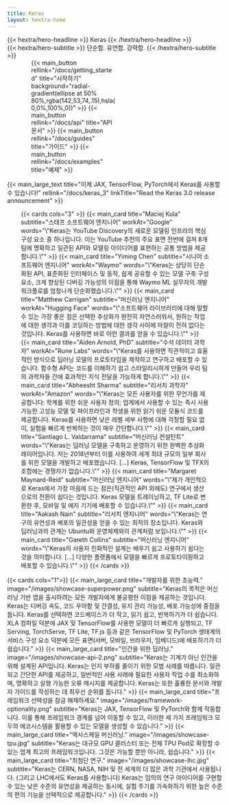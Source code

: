```yaml
---
title: Keras
layout: hextra-home
---
```


<div class="hx-mt-6 hx-mb-6">
{{< hextra/hero-headline >}}
  Keras
{{< /hextra/hero-headline >}}
</div>

<div class="hx-mb-12">
{{< hextra/hero-subtitle >}}
  단순함. 유연함. 강력함.
{{< /hextra/hero-subtitle >}}
</div>

<div class="hx-w-full hx-gap-4" style="--hextra-cards-grid-cols: 4; display: grid; grid-template-columns: repeat(auto-fill, minmax(max(150px, calc((100% - 2rem* 2) / var(--hextra-cards-grid-cols))), 1fr)); padding: 0 4em;">
{{< main_button rellink="/docs/getting_started" title="시작하기" background="radial-gradient(ellipse at 50% 80%,rgba(142,53,74,.15),hsla(0,0%,100%,0))" >}}
{{< main_button rellink="/docs/api" title="API 문서"  >}}
{{< main_button rellink="/docs/guides" title="가이드"  >}}
{{< main_button rellink="/docs/examples" title="예제"  >}}
</div>

{{< main_large_text title="이제 JAX, TensorFlow, PyTorch에서 Keras를 사용할 수 있습니다!" rellink="/docs/keras_3" linkTitle="Read the Keras 3.0 release announcement" >}}

<div class="hx-w-full" style="padding: 0 2rem; ">
{{< cards cols="3" >}}
{{< main_card title="Maciej Kula" subtitle="스태프 소프트웨어 엔지니어" workAt="Google" words="\"Keras는 YouTube Discovery의 새로운 모델링 인프라의 핵심 구성 요소 중 하나입니다. 이는 YouTube 추천의 주요 표면 전반에 걸쳐 8개 팀에 명확하고 일관된 API와 모델링 아이디어를 표현하는 공통 방법을 제공합니다.\"" >}}
{{< main_card title="Yiming Chen" subtitle="시니어 소프트웨어 엔지니어" workAt="Waymo" words="\"Keras는 상당히 단순화된 API, 표준화된 인터페이스 및 동작, 쉽게 공유할 수 있는 모델 구축 구성 요소, 크게 향상된 디버깅 가능성의 이점을 통해 Waymo ML 실무자의 개발 워크플로를 엄청나게 단순화했습니다.\"" >}}
{{< main_card title="Matthew Carrigan" subtitle="머신러닝 엔지니어" workAt="Hugging Face" words="\"소프트웨어 라이브러리에 대해 말할 수 있는 가장 좋은 점은 선택한 추상화가 완전히 자연스러워서, 원하는 작업에 대한 생각과 이를 코딩하는 방법에 대한 생각 사이에 마찰이 전혀 없다는 것입니다. Keras를 사용하면 바로 이런 결과를 얻을 수 있습니다.\"" >}}
{{< main_card title="Aiden Arnold, PhD" subtitle="수석 데이터 과학자" workAt="Rune Labs" words="\"Keras를 사용하면 직관적이고 효율적인 방식으로 딥러닝 모델의 프로토타입을 제작하고 연구하고 배포할 수 있습니다. 함수형 API는 코드를 이해하기 쉽고 스타일리시하게 만들어 우리 팀의 과학자들 간에 효과적인 지식 전달을 가능하게 합니다.\"" >}}
{{< main_card title="Abheesht Sharma" subtitle="리서치 과학자" workAt="Amazon" words="\"Keras는 모든 사용자를 위한 무언가를 제공합니다: 학계를 위한 쉬운 사용자 정의; 업계에서 사용할 수 있는 즉시 사용 가능한 고성능 모델 및 파이프라인과 학생을 위한 읽기 쉬운 모듈식 코드를 제공합니다. Keras를 사용하면 낮은 레벨 세부 사항에 대해 걱정할 필요 없이, 실험을 빠르게 반복하는 것이 매우 간단합니다.\"" >}}
{{< main_card title="Santiago L. Valdarrama" subtitle="머신러닝 컨설턴트" words="\"Keras는 딥러닝 모델을 구축하고 운영하기 위한 완벽한 추상화 레이어입니다. 저는 2018년부터 이를 사용하여 세계 최대 규모의 일부 회사를 위한 모델을 개발하고 배포했습니다. [...] Keras, TensorFlow 및 TFX의 조합에는 경쟁자가 없습니다.\"" >}}
{{< main_card title="Margaret Maynard-Reid" subtitle="머신러닝 엔지니어" words="\"제가 개인적으로 Keras에서 가장 마음에 드는 점은(직관적인 API 외에도) 연구에서 생산으로의 전환이 쉽다는 것입니다. Keras 모델을 트레이닝하고, TF Lite로 변환한 후, 모바일 및 에지 기기에 배포할 수 있습니다.\"" >}}
{{< main_card title="Aakash Nain" subtitle="리서치 엔지니어" words="\"Keras는 연구의 유연성과 배포의 일관성을 얻을 수 있는 최적의 장소입니다. Keras와 딥러닝과의 관계는 Ubuntu와 운영체제와의 관계처럼 보입니다.\"" >}}
{{< main_card title="Gareth Collins" subtitle="머신러닝 엔지니어" words="\"Keras의 사용자 친화적인 설계는 배우기 쉽고 사용하기 쉽다는 것을 의미합니다. [...] 다양한 플랫폼에서 모델을 빠르게 프로토타이핑하고 배포할 수 있습니다.\"" >}}
{{< /cards >}}
</div>

{{< cards cols="1">}}
{{< main_large_card title="개발자를 위한 초능력." image="/images/showcase-superpower.png" subtitle="Keras의 목적은 머신러닝 기반 앱을 출시하려는 모든 개발자에게 불공평한 이점을 제공하는 것입니다. Keras는 디버깅 속도, 코드 우아함 및 간결성, 유지 관리 가능성, 배포 가능성에 중점을 둡니다. Keras를 선택하면 코드베이스가 더 작고, 읽기 쉽고, 반복하기가 더 쉽습니다. XLA 컴파일 덕분에 JAX 및 TensorFlow를 사용한 모델이 더 빠르게 실행되고, TF Serving, TorchServe, TF Lite, TF.js 등과 같은 TensorFlow 및 PyTorch 생태계의 서비스 구성 요소 덕분에 모든 표면(서버, 모바일, 브라우저, 임베디드)에 배포하기가 더 쉽습니다." >}}
{{< main_large_card title="인간을 위한 딥러닝." image="/images/showcase-api-2.png" subtitle="Keras는 기계가 아닌 인간을 위해 설계된 API입니다. Keras는 인지 부하를 줄이기 위한 모범 사례를 따릅니다. 일관되고 간단한 API를 제공하고, 일반적인 사용 사례에 필요한 사용자 작업 수를 최소화하며, 명확하고 실행 가능한 오류 메시지를 제공합니다. Keras는 또한 훌륭한 문서와 개발자 가이드를 작성하는 데 최우선 순위를 둡니다." >}}
{{< main_large_card title="프레임워크 선택성을 잠금 해제하세요." image="/images/framework-optionality.png" subtitle="Keras는 JAX, TensorFlow 및 PyTorch와 함께 작동합니다. 이를 통해 프레임워크 경계를 넘어 이동할 수 있고, 이러한 세 가지 프레임워크 모두의 에코시스템을 활용할 수 있는 모델을 생성할 수 있습니다." >}}
{{< main_large_card title="엑사스케일 머신러닝." image="/images/showcase-tpu.jpg" subtitle="Keras는 대규모 GPU 클러스터 또는 전체 TPU Pod로 확장할 수 있는 업계 최고의 프레임워크입니다. 그것은 가능할 뿐만 아니라, 쉽습니다." >}}
{{< main_large_card title="최첨단 연구." image="/images/showcase-lhc.jpg" subtitle="Keras는 CERN, NASA, NIH 및 전 세계의 더 많은 과학 기관에서 사용됩니다. (그리고 LHC에서도 Keras를 사용합니다) Keras는 임의의 연구 아이디어를 구현할 수 있는 낮은 수준의 유연성을 제공하는 동시에, 실험 주기를 가속화하기 위한 높은 수준의 편의 기능을 선택적으로 제공합니다." >}}
{{< /cards >}}
